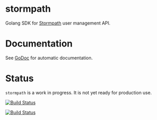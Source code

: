 stormpath
=========

Golang SDK for [Stormpath](https://stormpath.com) user management API.


# Documentation

See [GoDoc](http://godoc.org/github.com/jmcvetta/stormpath) for automatic
documentation.


# Status

`stormpath` is a work in progress.  It is not yet ready for production use.

[![Build Status](https://travis-ci.org/jmcvetta/stormpath.png)](https://travis-ci.org/jmcvetta/stormpath)

[![Build Status](https://drone.io/github.com/jmcvetta/stormpath/status.png)](https://drone.io/github.com/jmcvetta/stormpath/latest)

